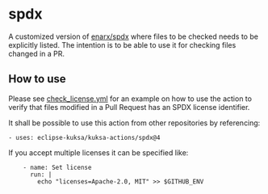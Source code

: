 # spdx

A customized version of [enarx/spdx](https://github.com/enarx/spdx) where files to be checked needs to be explicitly listed.
The intention is to be able to use it for checking files changed in a PR.

## How to use

Please see [check_license.yml](https://github.com/eclipse-kuksa/kuksa-python-sdk/blob/main/.github/workflows/check_license.yml) for an example on how to use the action to verify
that files modified in a Pull Request has an SPDX license identifier.

It shall be possible to use this action from other repositories by referencing:

`- uses: eclipse-kuksa/kuksa-actions/spdx@4`

If you accept multiple licenses it can be specified like:

```
    - name: Set license
      run: |
        echo "licenses=Apache-2.0, MIT" >> $GITHUB_ENV
```
